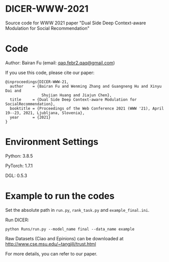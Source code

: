 # DICER-WWW-2021
Source code for WWW 2021 paper "Dual Side Deep Context-aware Modulation for Social Recommendation"


# Code
Author: Bairan Fu (email: qaq.febr2.qaq@gmail.com)

If you use this code, please cite our paper:
```
@inproceedings{DICER-WWW-21,
  author    = {Bairan Fu and Wenming Zhang and Guangneng Hu and Xinyu Dai and 
                Shujian Huang and Jiajun Chen},
  title     = {Dual Side Deep Context-aware Modulation for SocialRecommendation},
  booktitle = {Proceedings of the Web Conference 2021 (WWW '21), April 19--23, 2021, Ljubljana, Slovenia},
  year      = {2021}
}
```

# Environment Settings

Python: 3.8.5

PyTorch: 1.7.1

DGL: 0.5.3


# Example to run the codes

Set the absolute path in `run.py`, `rank_task.py` and `example_final.ini`.

Run DICER:
```
python Runs/run.py --model_name final --data_name example
```

Raw Datasets (Ciao and Epinions) can be downloaded at http://www.cse.msu.edu/~tangjili/trust.html

For more details, you can refer to our paper.
